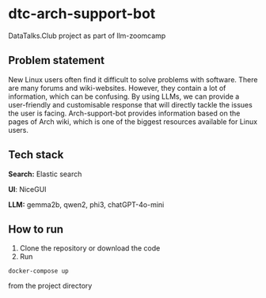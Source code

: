 # dtc-arch-support-bot
DataTalks.Club project as part of llm-zoomcamp

## Problem statement
New Linux users often find it difficult to solve problems with software. There are many forums and wiki-websites. However, they contain a lot of information, which can be confusing. By using LLMs, we can provide a user-friendly and customisable response that will directly tackle the issues the user is facing. Arch-support-bot provides information based on the pages of Arch wiki, which is one of the biggest resources available for Linux users.

## Tech stack
**Search:** Elastic search

**UI**: NiceGUI

**LLM:** gemma2b, qwen2, phi3, chatGPT-4o-mini

## How to run
1. Clone the repository or download the code
2. Run
~~~
docker-compose up
~~~
from the project directory
